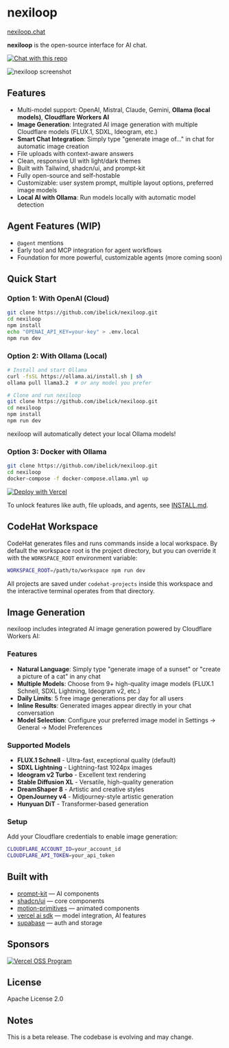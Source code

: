 # nexiloop

[nexiloop.chat](https://nexiloop.chat)

**nexiloop** is the open-source interface for AI chat.

[![Chat with this repo](https://nexiloop.chat/button/github.svg)](https://nexiloop.chat/?agent=github/ibelick/nexiloop)

![nexiloop screenshot](./public/cover_nexiloop.webp)

## Features

- Multi-model support: OpenAI, Mistral, Claude, Gemini, **Ollama (local models)**, **Cloudflare Workers AI**
- **Image Generation**: Integrated AI image generation with multiple Cloudflare models (FLUX.1, SDXL, Ideogram, etc.)
- **Smart Chat Integration**: Simply type "generate image of..." in chat for automatic image creation
- File uploads with context-aware answers
- Clean, responsive UI with light/dark themes
- Built with Tailwind, shadcn/ui, and prompt-kit
- Fully open-source and self-hostable
- Customizable: user system prompt, multiple layout options, preferred image models
- **Local AI with Ollama**: Run models locally with automatic model detection

## Agent Features (WIP)

- `@agent` mentions
- Early tool and MCP integration for agent workflows
- Foundation for more powerful, customizable agents (more coming soon)

## Quick Start

### Option 1: With OpenAI (Cloud)

```bash
git clone https://github.com/ibelick/nexiloop.git
cd nexiloop
npm install
echo "OPENAI_API_KEY=your-key" > .env.local
npm run dev
```

### Option 2: With Ollama (Local)

```bash
# Install and start Ollama
curl -fsSL https://ollama.ai/install.sh | sh
ollama pull llama3.2  # or any model you prefer

# Clone and run nexiloop
git clone https://github.com/ibelick/nexiloop.git
cd nexiloop
npm install
npm run dev
```

nexiloop will automatically detect your local Ollama models!

### Option 3: Docker with Ollama

```bash
git clone https://github.com/ibelick/nexiloop.git
cd nexiloop
docker-compose -f docker-compose.ollama.yml up
```

[![Deploy with Vercel](https://vercel.com/button)](https://vercel.com/new/clone?repository-url=https://github.com/ibelick/nexiloop)

To unlock features like auth, file uploads, and agents, see [INSTALL.md](./INSTALL.md).

## CodeHat Workspace

CodeHat generates files and runs commands inside a local workspace.
By default the workspace root is the project directory, but you can
override it with the `WORKSPACE_ROOT` environment variable:

```bash
WORKSPACE_ROOT=/path/to/workspace npm run dev
```

All projects are saved under `codehat-projects` inside this workspace
and the interactive terminal operates from that directory.

## Image Generation

nexiloop includes integrated AI image generation powered by Cloudflare Workers AI:

### Features
- **Natural Language**: Simply type "generate image of a sunset" or "create a picture of a cat" in any chat
- **Multiple Models**: Choose from 9+ high-quality image models (FLUX.1 Schnell, SDXL Lightning, Ideogram v2, etc.)
- **Daily Limits**: 5 free image generations per day for all users
- **Inline Results**: Generated images appear directly in your chat conversation
- **Model Selection**: Configure your preferred image model in Settings → General → Model Preferences

### Supported Models
- **FLUX.1 Schnell** - Ultra-fast, exceptional quality (default)
- **SDXL Lightning** - Lightning-fast 1024px images
- **Ideogram v2 Turbo** - Excellent text rendering
- **Stable Diffusion XL** - Versatile, high-quality generation
- **DreamShaper 8** - Artistic and creative styles
- **OpenJourney v4** - Midjourney-style artistic generation
- **Hunyuan DiT** - Transformer-based generation

### Setup
Add your Cloudflare credentials to enable image generation:
```bash
CLOUDFLARE_ACCOUNT_ID=your_account_id
CLOUDFLARE_API_TOKEN=your_api_token
```

## Built with

- [prompt-kit](https://prompt-kit.com/) — AI components
- [shadcn/ui](https://ui.shadcn.com) — core components
- [motion-primitives](https://motion-primitives.com) — animated components
- [vercel ai sdk](https://vercel.com/blog/introducing-the-vercel-ai-sdk) — model integration, AI features
- [supabase](https://supabase.com) — auth and storage

## Sponsors

<a href="https://vercel.com/oss">
  <img alt="Vercel OSS Program" src="https://vercel.com/oss/program-badge.svg" />
</a>

## License

Apache License 2.0

## Notes

This is a beta release. The codebase is evolving and may change.
